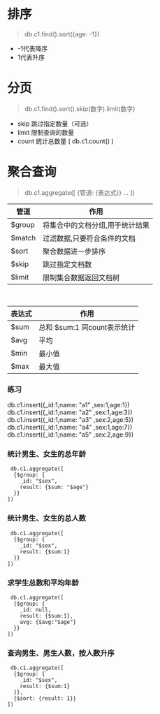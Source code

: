 # 排序
> db.c1.find().sort({age: -1})
* -1代表降序
* 1代表升序

# 分页
> db.c1.find().sort().skip(数字).limit(数字)  
- skip 跳过指定数量（可选）  
- limit 限制查询的数量
- count 统计总数量 ( db.c1.count() )

# 聚合查询
> db.c1.aggregate([
  {管道: {表达式}}
  ...
])  

管道|作用
--|--
$group | 将集合中的文档分组,用于统计结果
$match | 过滤数据,只要符合条件的文档
$sort | 聚合数据进一步排序
$skip | 跳过指定文档数
$limit | 限制集合数据返回文档树
<br/>    

表达式 | 作用
--|--
$sum | 总和 $sum:1 同count表示统计
$avg | 平均
$min | 最小值
$max | 最大值

###  练习  
db.c1.insert({_id:1,name: "a1" ,sex:1,age:1})  
db.c1.insert({_id:1,name: "a2" ,sex:1,age:3})  
db.c1.insert({_id:1,name: "a3" ,sex:2,age:5})  
db.c1.insert({_id:1,name: "a4" ,sex:1,age:7})  
db.c1.insert({_id:1,name: "a5" ,sex:2,age:9})

### 统计男生、女生的总年龄
```
 db.c1.aggregate([
  {$group: {
    _id: "$sex",
    result: {$sum: "$age"} 
  }}
]) 
```
### 统计男生、女生的总人数
```
 db.c1.aggregate([
  {$group: {
    _id: "$sex",
    result: {$sum:1} 
  }}
]) 
```
### 求学生总数和平均年龄
```
 db.c1.aggregate([
  {$group: {
    _id: null,
    result: {$sum:1},
    avg: {$avg:"$age"}
  }}
]) 
```
### 查询男生、男生人数，按人数升序
```
 db.c1.aggregate([
  {$group: {
    _id: "$sex",
    result: {$sum:1} 
  }},
  {$sort: {result: 1}}
]) 
```